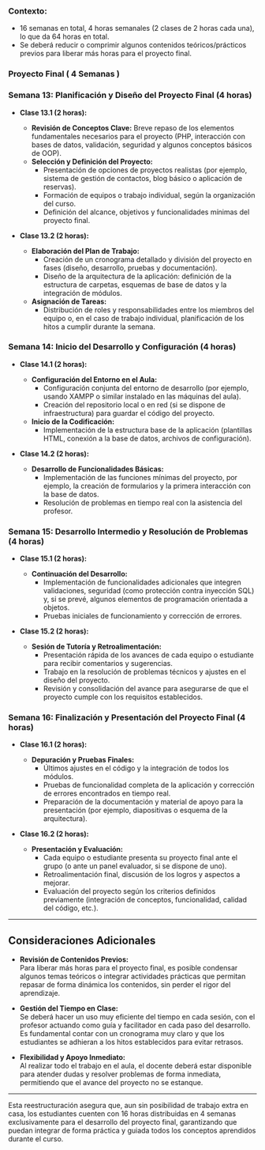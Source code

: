 ### **Contexto:**  
- 16 semanas en total, 4 horas semanales (2 clases de 2 horas cada una), lo que da 64 horas en total.
- Se deberá reducir o comprimir algunos contenidos teóricos/prácticos previos para liberar más horas para el proyecto final.

### **Proyecto Final ( 4 Semanas )**

### **Semana 13: Planificación y Diseño del Proyecto Final (4 horas)**

- **Clase 13.1 (2 horas):**  
  - **Revisión de Conceptos Clave:** Breve repaso de los elementos fundamentales necesarios para el proyecto (PHP, interacción con bases de datos, validación, seguridad y algunos conceptos básicos de OOP).  
  - **Selección y Definición del Proyecto:**  
    - Presentación de opciones de proyectos realistas (por ejemplo, sistema de gestión de contactos, blog básico o aplicación de reservas).  
    - Formación de equipos o trabajo individual, según la organización del curso.  
    - Definición del alcance, objetivos y funcionalidades mínimas del proyecto final.

- **Clase 13.2 (2 horas):**  
  - **Elaboración del Plan de Trabajo:**  
    - Creación de un cronograma detallado y división del proyecto en fases (diseño, desarrollo, pruebas y documentación).  
    - Diseño de la arquitectura de la aplicación: definición de la estructura de carpetas, esquemas de base de datos y la integración de módulos.  
  - **Asignación de Tareas:**  
    - Distribución de roles y responsabilidades entre los miembros del equipo o, en el caso de trabajo individual, planificación de los hitos a cumplir durante la semana.

### **Semana 14: Inicio del Desarrollo y Configuración (4 horas)**

- **Clase 14.1 (2 horas):**  
  - **Configuración del Entorno en el Aula:**  
    - Configuración conjunta del entorno de desarrollo (por ejemplo, usando XAMPP o similar instalado en las máquinas del aula).  
    - Creación del repositorio local o en red (si se dispone de infraestructura) para guardar el código del proyecto.  
  - **Inicio de la Codificación:**  
    - Implementación de la estructura base de la aplicación (plantillas HTML, conexión a la base de datos, archivos de configuración).

- **Clase 14.2 (2 horas):**  
  - **Desarrollo de Funcionalidades Básicas:**  
    - Implementación de las funciones mínimas del proyecto, por ejemplo, la creación de formularios y la primera interacción con la base de datos.  
    - Resolución de problemas en tiempo real con la asistencia del profesor.

### **Semana 15: Desarrollo Intermedio y Resolución de Problemas (4 horas)**

- **Clase 15.1 (2 horas):**  
  - **Continuación del Desarrollo:**  
    - Implementación de funcionalidades adicionales que integren validaciones, seguridad (como protección contra inyección SQL) y, si se prevé, algunos elementos de programación orientada a objetos.  
    - Pruebas iniciales de funcionamiento y corrección de errores.
  
- **Clase 15.2 (2 horas):**  
  - **Sesión de Tutoría y Retroalimentación:**  
    - Presentación rápida de los avances de cada equipo o estudiante para recibir comentarios y sugerencias.  
    - Trabajo en la resolución de problemas técnicos y ajustes en el diseño del proyecto.  
    - Revisión y consolidación del avance para asegurarse de que el proyecto cumple con los requisitos establecidos.

### **Semana 16: Finalización y Presentación del Proyecto Final (4 horas)**

- **Clase 16.1 (2 horas):**  
  - **Depuración y Pruebas Finales:**  
    - Últimos ajustes en el código y la integración de todos los módulos.  
    - Pruebas de funcionalidad completa de la aplicación y corrección de errores encontrados en tiempo real.  
    - Preparación de la documentación y material de apoyo para la presentación (por ejemplo, diapositivas o esquema de la arquitectura).

- **Clase 16.2 (2 horas):**  
  - **Presentación y Evaluación:**  
    - Cada equipo o estudiante presenta su proyecto final ante el grupo (o ante un panel evaluador, si se dispone de uno).  
    - Retroalimentación final, discusión de los logros y aspectos a mejorar.  
    - Evaluación del proyecto según los criterios definidos previamente (integración de conceptos, funcionalidad, calidad del código, etc.).

---

## **Consideraciones Adicionales**

- **Revisión de Contenidos Previos:**  
  Para liberar más horas para el proyecto final, es posible condensar algunos temas teóricos o integrar actividades prácticas que permitan repasar de forma dinámica los contenidos, sin perder el rigor del aprendizaje.

- **Gestión del Tiempo en Clase:**  
  Se deberá hacer un uso muy eficiente del tiempo en cada sesión, con el profesor actuando como guía y facilitador en cada paso del desarrollo. Es fundamental contar con un cronograma muy claro y que los estudiantes se adhieran a los hitos establecidos para evitar retrasos.

- **Flexibilidad y Apoyo Inmediato:**  
  Al realizar todo el trabajo en el aula, el docente deberá estar disponible para atender dudas y resolver problemas de forma inmediata, permitiendo que el avance del proyecto no se estanque.

---

Esta reestructuración asegura que, aun sin posibilidad de trabajo extra en casa, los estudiantes cuenten con 16 horas distribuidas en 4 semanas exclusivamente para el desarrollo del proyecto final, garantizando que puedan integrar de forma práctica y guiada todos los conceptos aprendidos durante el curso.